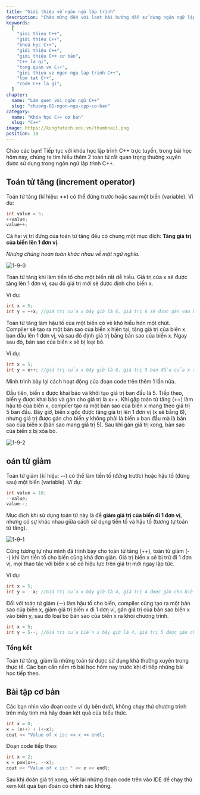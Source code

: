 ```yaml
---
title: "Giới thiệu về ngôn ngữ lập trình"
description: "Chào mừng đến với loạt bài hướng dẫn sử dụng ngôn ngữ lập trình C++! Loạt bài hướng dẫn này được thiết kế cho những người chưa hoặc biết một ít lập trình."
keywords:
  [
    "gioi thieu C++",
    "giới thiệu C++",
    "khoá học C++",
    "giới thiệu C++",
    "giới thiệu C++ cơ bản",
    "C++ la gi",
    "tong quan ve C++",
    "gioi thieu ve ngon ngu lap trinh C++",
    "tom tat C++",
    "code C++ la gi",
  ]
chapter:
  name: "Làm quen với ngôn ngữ C++"
  slug: "chuong-01-ngon-ngu-cpp-co-ban"
category:
  name: "Khóa học C++ cơ bản"
  slug: "C++"
image: https://kungfutech.edu.vn/thumbnail.png
position: 10
---
```


Chào các bạn! Tiếp tục với khóa học lập trình C++ trực tuyến, trong bài học hôm nay, chúng ta tìm hiểu thêm 2 toán tử rất quan trọng thường xuyên được sử dụng trong ngôn ngữ lập trình C++.

## Toán tử tăng (increment operator)

Toán tử tăng (kí hiệu: **++**) có thể đứng trước hoặc sau một biến (variable). Ví dụ:

```cpp
int value = 5;
++value;
value++;
```

Cả hai vị trí đứng của toán tử tăng đều có chung một mục đích: **Tăng giá trị của biến lên 1 đơn vị**.

_Nhưng chúng hoàn toàn khác nhau về mặt ngữ nghĩa._

![1-9-0](https://github.com/daynhauhoc/cppcoban/assets/88678933/e35ef01c-e9c0-428a-985e-04d121a094b8)

Toán tử tăng khi làm tiền tố cho một biến rất dễ hiểu. Giá trị của x sẽ được tăng lên 1 đơn vị, sau đó giá trị mới sẽ được định cho biến x.

Ví dụ:

```cpp
int x = 5;
int y = ++x; //giá trị của x bây giờ là 6, giá trị 6 sẽ được gán vào biến y
```

Toán tử tăng làm hậu tố của một biến có vẻ khó hiểu hơn một chút. Compiler sẽ tạo ra một bản sao của biến x hiện tại, tăng giá trị của biến x ban đầu lên 1 đơn vị, và sau đó định giá trị bằng bản sao của biến x. Ngay sau đó, bản sao của biến x sẽ bị loại bỏ.

Ví dụ:

```cpp
int x = 5;
int y = x++; //giá trị của x bây giờ là 6, giá trị 5 ban đầu của x sẽ được gán cho y
```

Mình trình bày lại cách hoạt động của đoạn code trên thêm 1 lần nữa.

Đầu tiên, biến x được khai báo và khởi tạo giá trị ban đầu là 5. Tiếp theo, biến y được khai báo và gán cho giá trị là x++. Khi gặp toán tử tăng (++) làm hậu tố của biến x, compiler tạo ra một bản sao của biến x mang theo giá trị 5 ban đầu. Bây giờ, biến x gốc được tăng giá trị lên 1 đơn vị (x sẽ bằng 6), nhưng giá trị được gán cho biến y không phải là biến x ban đầu mà là bản sao của biến x (bản sao mang giá trị 5). Sau khi gán giá trị xong, bản sao của biến x bị xóa bỏ.

![1-9-2](https://github.com/daynhauhoc/cppcoban/assets/88678933/d29dddc8-52a8-40c4-9d54-872092421d35)

## oán tử giảm

Toán tử giảm (kí hiệu: **--**) có thể làm tiền tố (đứng trước) hoặc hậu tố (đứng sau) một biến (variable). Ví dụ:

```cpp
int value = 10;
--value;
value--;
```

Mục đích khi sử dụng toán tử này là để **giảm giá trị của biến đi 1 đơn vị**, nhưng có sự khác nhau giữa cách sử dụng tiền tố và hậu tố (tương tự toán tử tăng).

![1-9-1](https://github.com/daynhauhoc/cppcoban/assets/88678933/9bd874d7-1d0c-494d-92a4-9b3d94483193)

Cũng tương tự như mình đã trình bày cho toán tử tăng (++), toán tử giảm (--) khi làm tiền tố cho biến cũng khá đơn giản. Giá trị biến x sẽ bị trừ đi 1 đơn vị, mọi thao tác với biến x sẽ có hiệu lực trên giá trị mới ngay lập tức.

Ví dụ:

```cpp
int x = 5;
int y = --x; //Giá trị của x bây giờ là 4, giá trị 4 được gán cho biến y
```

Đối với toán tử giảm (--) làm hậu tố cho biến, compiler cũng tạo ra một bản sao của biến x, giảm giá trị biến x đi 1 đơn vị, gán giá trị của bản sao biến x vào biến y, sau đó loại bỏ bản sao của biến x ra khỏi chương trình.

```cpp
int x = 5;
int y = 5--; //Giá trị của biến x bây giờ là 4, giá trị 5 được gán cho biến y
```

### Tổng kết

Toán tử tăng, giảm là những toán tử được sử dụng khá thường xuyên trong thực tế. Các bạn cần nắm rõ bài học hôm nay trước khi đi tiếp những bài học tiếp theo.

## Bài tập cơ bản

Các bạn nhìn vào đoạn code ví dụ bên dưới, không chạy thử chương trình trên máy tính mà hãy đoán kết quả của biểu thức.

```cpp
int x = 0;
x = (x++) + (++x);
cout << "Value of x is: << x << endl;
```

Đoạn code tiếp theo:

```cpp
int x = 2;
x = pow(x++, --x);
cout << "Value of x is: " << x << endl;
```

Sau khi đoán giá trị xong, viết lại những đoạn code trên vào IDE để chạy thử xem kết quả bạn đoán có chính xác không.
